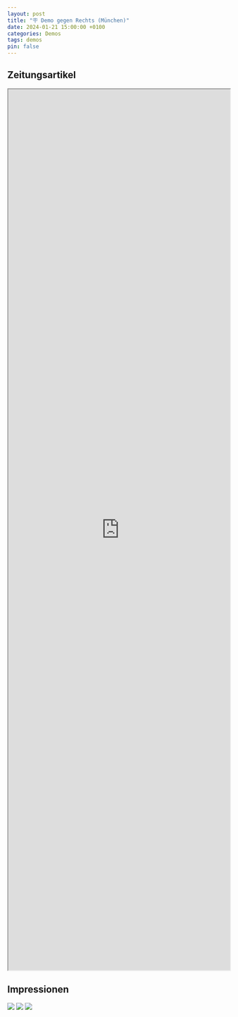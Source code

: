 ```yaml
---
layout: post
title: "🪧 Demo gegen Rechts (München)"
date: 2024-01-21 15:00:00 +0100
categories: Demos
tags: demos
pin: false
---
```


## Zeitungsartikel

<iframe src="https://www.br.de/nachrichten/bayern/faschismus-hat-hier-keinen-platz-so-war-die-demo-in-muenchen,U210qBb" style="width:100%; height: 50vh"></iframe>
<https://www.br.de/nachrichten/bayern/faschismus-hat-hier-keinen-platz-so-war-die-demo-in-muenchen,U210qBb>

## Impressionen
![](/assets/posts/2024-01-21-demo-gegen-rechts-muenchen/20240121_143742_defaced.png)
![](/assets/posts/2024-01-21-demo-gegen-rechts-muenchen/20240121_144835_defaced.png)
![](/assets/posts/2024-01-21-demo-gegen-rechts-muenchen/20240121_144908_defaced.png)

